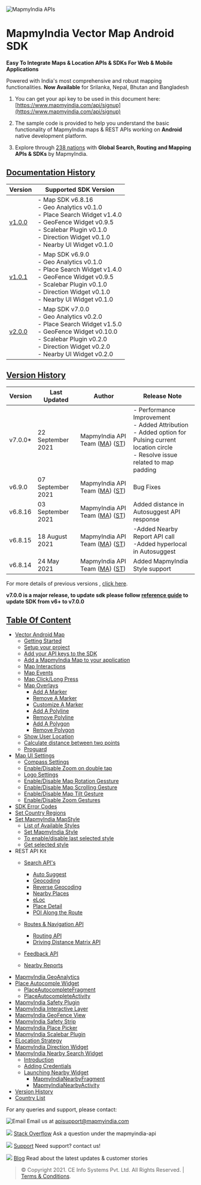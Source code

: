

![MapmyIndia APIs](https://www.mapmyindia.com/api/img/mapmyindia-api.png)
# MapmyIndia Vector Map Android SDK

**Easy To Integrate Maps & Location APIs & SDKs For Web & Mobile Applications**

Powered with India's most comprehensive and robust mapping functionalities.
**Now Available**  for Srilanka, Nepal, Bhutan and Bangladesh

1. You can get your api key to be used in this document here: [https://www.mapmyindia.com/api/signup](https://www.mapmyindia.com/api/signup)

2. The sample code is provided to help you understand the basic functionality of MapmyIndia maps & REST APIs working on **Android** native development platform.

4. Explore through [238 nations](https://github.com/MapmyIndia/mapmyindia-rest-api/blob/master/docs/countryISO.md) with **Global Search, Routing and Mapping APIs & SDKs** by MapmyIndia.

## [Documentation History](#Documentation-History)

| Version | Supported SDK Version |
| ---- | ---- | 
| [v1.0.0](./docs/v1.0.0/README.md) | - Map SDK v6.8.16 <br/> - Geo Analytics v0.1.0 <br/> - Place Search Widget v1.4.0 <br/> - GeoFence Widget v0.9.5 <br/> - Scalebar Plugin v0.1.0 <br/> - Direction Widget v0.1.0 <br/> - Nearby UI Widget v0.1.0 |
| [v1.0.1](docs/v1.0.1/README.md) | - Map SDK v6.9.0 <br/> - Geo Analytics v0.1.0 <br/> - Place Search Widget v1.4.0 <br/> - GeoFence Widget v0.9.5 <br/> - Scalebar Plugin v0.1.0 <br/> - Direction Widget v0.1.0 <br/> - Nearby UI Widget v0.1.0 |
| [v2.0.0](docs/v2.0.0/README.md) | - Map SDK v7.0.0 <br/> - Geo Analytics v0.2.0 <br/> - Place Search Widget v1.5.0 <br/> - GeoFence Widget v0.10.0 <br/> - Scalebar Plugin v0.2.0 <br/> - Direction Widget v0.2.0 <br/> - Nearby UI Widget v0.2.0 |

## [Version History](#Version-History)


| Version | Last Updated | Author |  Release Note|
| ---- | ---- | ---- | ---- |
| v7.0.0* | 22 September 2021 | MapmyIndia API Team ([MA](https://github.com/mdakram)) ([ST](https://github.com/saksham66)) |   - Performance Improvement<br/>- Added Attribution<br/>- Added option for Pulsing current location circle<br/>- Resolve issue related to map padding |
| v6.9.0 | 07 September 2021 | MapmyIndia API Team ([MA](https://github.com/mdakram)) ([ST](https://github.com/saksham66)) |   Bug Fixes |
| v6.8.16 | 03 September 2021 | MapmyIndia API Team ([MA](https://github.com/mdakram)) ([ST](https://github.com/saksham66)) |   Added distance in Autosuggest API response |
| v6.8.15 | 18 August 2021 | MapmyIndia API Team ([MA](https://github.com/mdakram)) ([ST](https://github.com/saksham66)) |  -Added Nearby Report API call<br/>-Added hyperlocal in Autosuggest |
| v6.8.14 | 24 May 2021 | MapmyIndia API Team ([MA](https://github.com/mdakram)) ([ST](https://github.com/saksham66)) |  Added MapmyIndia Style support |


For more details of previous versions , [click here](./docs/v2.0.0/Version-History.md).

**v7.0.0 is a major release, to update sdk please follow [reference guide](./docs/v2.0.0/Reference-Guide.md)  to update SDK from v6+ to v7.0.0**

## [Table Of Content](#Table-Of-Content)
- [Vector Android Map](docs/v2.0.0/Getting-Started.md)
   * [Getting Started](docs/v2.0.0/Getting-Started.md#getting-started)
   * [Setup your project](docs/v2.0.0/Getting-Started.md#setup-your-project)
   * [Add your API keys to the SDK](docs/v2.0.0/Getting-Started.md#add-your-api-keys-to-the-sdk)
   * [Add a MapmyIndia Map to your application](docs/v2.0.0/Getting-Started.md#add-a-mapmyindia-map-to-your-application)
   * [Map Interactions](docs/v2.0.0/Getting-Started.md#map-interactions)
   * [Map Events](docs/v2.0.0/Getting-Started.md#map-events)
   * [Map Click/Long Press](docs/v2.0.0/Getting-Started.md#map-click-long-press)
   * [Map Overlays](docs/v2.0.0/Getting-Started.md#map-overlays)
       - [Add A Marker](docs/v2.0.0/Getting-Started.md#add-a-marker)
       - [Remove A Marker](docs/v2.0.0/Getting-Started.md#remove-a-marker)
       - [Customize A Marker](docs/v2.0.0/Getting-Started.md#customize-a-marker)
       - [Add A Polyline](docs/v2.0.0/Getting-Started.md#add-a-polyline)
       - [Remove Polyline](docs/v2.0.0/Getting-Started.md#remove-polyline)
       - [Add A Polygon](docs/v2.0.0/Getting-Started.md#add-a-polygon)
       - [Remove Polygon](docs/v2.0.0/Getting-Started.md#remove-polygon)
    * [Show User Location](docs/v2.0.0/Getting-Started.md#show-user-location)
    * [Calculate distance between two points](docs/v2.0.0/Getting-Started.md#calculate-distance-between-points)
    * [Proguard](docs/v2.0.0/Getting-Started.md#proguard)
- [Map UI Settings](./docs/v2.0.0/Map-UI-Settings.md)
   * [Compass Settings](./docs/v2.0.0/Map-UI-Settings.md#Compass-Settings)
   * [Enable/Disable Zoom on double tap](./docs/v2.0.0/Map-UI-Settings.md#Enable-disable-zoom)
   * [Logo Settings](./docs/v2.0.0/Map-UI-Settings.md/#Logo-settings)
   * [Enable/Disable Map Rotation Gessture](./docs/v2.0.0/Map-UI-Settings.md#Enable-disable-rotation)
   * [Enable/Disable Map Scrolling Gesture](./docs/v2.0.0/Map-UI-Settings.md#Enable-disable-scrolling)
   * [Enable/Disable Map Tilt Gesture](./docs/v2.0.0/Map-UI-Settings.md#Enable-disable-tilt)
   * [Enable/Disable Zoom Gestures](./docs/v2.0.0/Map-UI-Settings.md#Enable-disable-zoom-gesture)
- [SDK Error Codes](./docs/v2.0.0/SDK-Error-code.md)
- [Set Country Regions](./docs/v2.0.0/Set-Regions.md)
- [Set MapmyIndia MapStyle](./docs/v2.0.0/Map-Style.md)
  * [List of Available Styles](./docs/v2.0.0/Map-Style.md#list-of-available-styles)
  * [Set MapmyIndia Style](./docs/v2.0.0/Map-Style.md#set-mapmyindia-style)
  * [To enable/disable last selected style](./docs/v2.0.0/Map-Style.md#To-enable-last-selected-style)
  * [Get selected style](./docs/v2.0.0/Map-Style.md#get-selected-style)
- REST API Kit
   * [Search API's](./docs/v2.0.0/Search-Api.md)
      - [Auto Suggest](./docs/v2.0.0/Search-Api.md#auto-suggest)
      - [Geocoding](./docs/v2.0.0/Search-Api.md#geocoding)
      - [Reverse Geocoding](./docs/v2.0.0/Search-Api.md#reverse-geocoding)
      - [Nearby Places](./docs/v2.0.0/Search-Api.md#nearby-places)
      - [eLoc](./docs/v2.0.0/Search-Api.md#eloc)
      - [Place Detail](./docs/v2.0.0/Search-Api.md#place-detail)
      - [POI Along the Route](./docs/v2.0.0/Search-Api.md#poi-along-route)

   * [Routes & Navigation API](./docs/v2.0.0/Routing-API.md)
     - [Routing API](./docs/v2.0.0/Routing-API.md#routing-api)
     - [Driving Distance Matrix API](./docs/v2.0.0/Routing-API.md#distance-api)
  * [Feedback API](./docs/v2.0.0/Feedback.md)
  * [Nearby Reports](./docs/v2.0.0/Nearby-Report.md)
- [MapmyIndia GeoAnalytics](./docs/v2.0.0/Geoanalytics.md)
- [Place Autocomple Widget](./docs/v2.0.0/Place-Autocomplete.md)
   * [PlaceAutocompleteFragment](./docs/v2.0.0/Place-Autocomplete.md#place-autocomplete-fragment)
   * [PlaceAutocompleteActivity](./docs/v2.0.0/Place-Autocomplete.md#place-autocomplete-activity)
- [MapmyIndia Safety Plugin](./docs/v2.0.0/Safety-Plugin.md)
- [MapmyIndia Interactive Layer](./docs/v2.0.0/Interactive-Layer.md)
- [MapmyIndia GeoFence View](./docs/v2.0.0/GeoFence-View.md)
- [MapmyIndia Safety Strip](./docs/v2.0.0/Safety-Strip.md)
- [MapmyIndia Place Picker](./docs/v2.0.0/Place-Picker.md)
- [MapmyIndia Scalebar Plugin](./docs/v2.0.0/Scalebar-Plugin.md)
- [ELocation Strategy](./docs/v2.0.0/ELocation.md)
- [MapmyIndia Direction Widget](./docs/v2.0.0/Direction-Widget.md)
- [MapmyIndia Nearby Search Widget](./docs/v2.0.0/Nearby-Widget.md)
   * [Introduction](./docs/v2.0.0/Nearby-Widget.md#Introduction)
   * [Adding Credentials](./docs/v2.0.0/Nearby-Widget.md#Adding-Credentials)
   * [Launching Nearby Widget](./docs/v2.0.0/Nearby-Widget.md#Launching-Nearby-Widget)
     - [MapmyIndiaNearbyFragment](./docs/v2.0.0/Nearby-Widget.md#nearby-fragment)
     - [MapmyIndiaNearbyActivity](./docs/v2.0.0/Nearby-Widget.md#nearby-activity)
- [Version History](./docs/v2.0.0/Version-History.md)
- [Country List](https://github.com/MapmyIndia/mapmyindia-rest-api/blob/master/docs/countryISO.md)


For any queries and support, please contact:

![Email](https://www.google.com/a/cpanel/mapmyindia.co.in/images/logo.gif?service=google_gsuite)
Email us at [apisupport@mapmyindia.com](mailto:apisupport@mapmyindia.com)

![](https://www.mapmyindia.com/api/img/icons/stack-overflow.png)
[Stack Overflow](https://stackoverflow.com/questions/tagged/mapmyindia-api)
Ask a question under the mapmyindia-api

![](https://www.mapmyindia.com/api/img/icons/support.png)
[Support](https://www.mapmyindia.com/api/index.php#f_cont)
Need support? contact us!

![](https://www.mapmyindia.com/api/img/icons/blog.png)
[Blog](http://www.mapmyindia.com/blog/)
Read about the latest updates & customer stories


> © Copyright 2021. CE Info Systems Pvt. Ltd. All Rights Reserved. | [Terms & Conditions](http://www.mapmyindia.com/api/terms-&-conditions).
